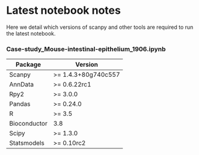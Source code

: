 # Latest notebook notes

Here we detail which versions of scanpy and other tools are required to run the latest notebook.


### Case-study_Mouse-intestinal-epithelium_1906.ipynb

| Package      | Version                 |
|--------------|-------------------------|
| Scanpy       | >= 1.4.3+80g740c557     |
| AnnData      | >= 0.6.22rc1            |
| Rpy2         | >= 3.0.0                |
| Pandas       | >= 0.24.0               |
| R            | >= 3.5                  |
| Bioconductor | 3.8                     |
| Scipy        | >= 1.3.0                |
| Statsmodels  | >= 0.10rc2              |
